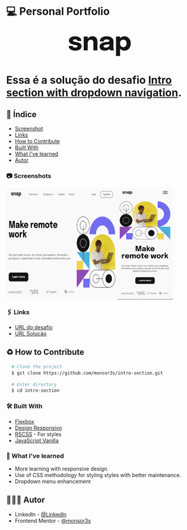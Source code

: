 # 💻 Personal Portfolio

<h1 align="center">
  <img src="./img/logo.svg"/>
<h1>

Essa é a solução do desafio [Intro section with dropdown navigation](https://www.frontendmentor.io/challenges/intro-section-with-dropdown-navigation-ryaPetHE5/hub/intro-section-with-dropdown-navigation-VlFD8ZUKMZ).

##  🧵 Índice

  - [Screenshot](#📷-screenshot)
  - [Links](#🖇-links)
  - [How to Contribute](#♻-how-to-contribute)
  - [Built With](#🛠-built-with)
  - [What I've learned](#📝-what-ive-learned)
  - [Autor](#🙋🏻‍♂️-autor) 

### 📷 Screenshots
<div style="display:flex">
  <img src="./img/introDESK.gif" alt="screenDesk" height="300px" width="300px" style="display:flex">
  <img src="./img/introMOBILE.gif" alt="screenDesk" height="300px"  style="display:flex">
</div>


### 🖇 Links

- [URL do desafio](https://www.frontendmentor.io/challenges/intro-section-with-dropdown-navigation-ryaPetHE5/hub/intro-section-with-dropdown-navigation-VlFD8ZUKMZ)
- [URL Solução](https://monsor3s.github.io/intro-section/)

## ♻ How to Contribute
```bash
  # Clone the project
  $ git clone https://github.com/monsor3s/intro-section.git
```
```bash
  # Enter directory
  $ cd intro-section
```

### 🛠 Built With

- [Flexbox](https://developer.mozilla.org/pt-BR/docs/Learn/CSS/CSS_layout/Flexbox)
- [Design Responsivo](https://developer.mozilla.org/pt-BR/docs/Learn/CSS/CSS_layout/Responsive_Design)
- [RSCSS](https://medium.com/stantmob/rscss-styling-your-css-without-losing-your-sanity-36bca30520f1) - For styles
- [JavaScript Vanilla](https://developer.mozilla.org/en-US/docs/Web/javascript)


### 📝 What I've learned

- More learning with responsive design.
- Use of CSS methodology for styling styles with better maintenance.
- Dropdown menu enhancement

##  🙋🏻‍♂️ Autor

- Linkedln - [@Linkedln](https://www.linkedin.com/in/marlon-monsores-380408b2/)
- Frontend Mentor - [@monsor3s](https://www.frontendmentor.io/profile/monsor3s)


